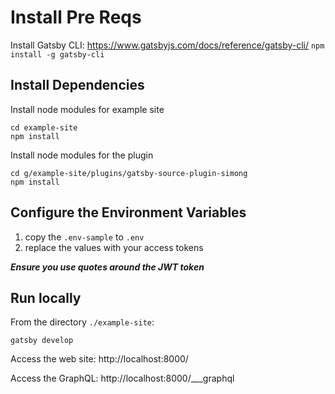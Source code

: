 # Install Pre Reqs
Install Gatsby CLI: https://www.gatsbyjs.com/docs/reference/gatsby-cli/
`npm install -g gatsby-cli`

## Install Dependencies
Install node modules for example site

```
cd example-site
npm install
```

Install node modules for the plugin

```
cd g/example-site/plugins/gatsby-source-plugin-simong
npm install
```

## Configure the Environment Variables
1. copy the `.env-sample` to `.env`
2. replace the values with your access tokens

***Ensure you use quotes around the JWT token***

## Run locally
From the directory `./example-site`: 
```
gatsby develop
```

Access the web site: http://localhost:8000/

Access the GraphQL: http://localhost:8000/___graphql
